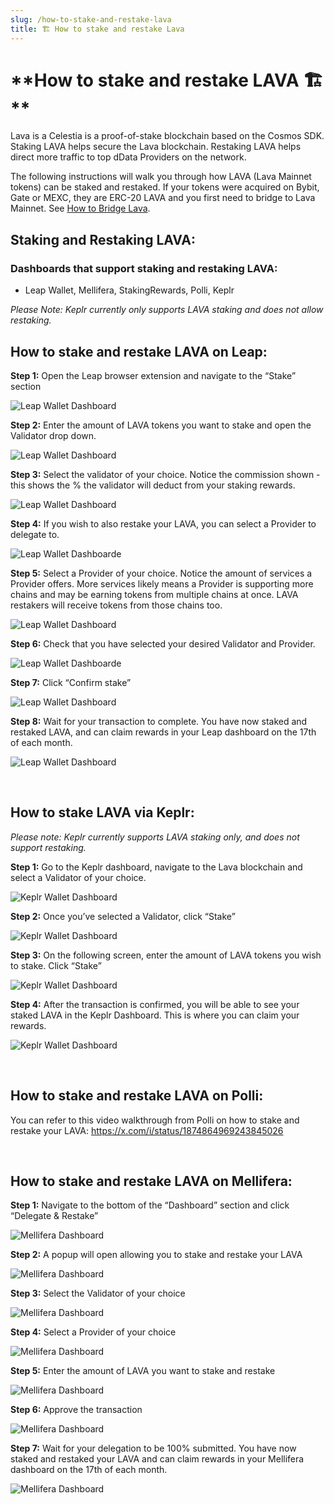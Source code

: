 ```yaml
---
slug: /how-to-stake-and-restake-lava
title: 🏗 How to stake and restake Lava
---
```


# **How to stake and restake LAVA 🏗 **

Lava is a Celestia is a proof-of-stake blockchain based on the Cosmos SDK. Staking LAVA helps secure the Lava blockchain. Restaking LAVA helps direct more traffic to top dData Providers on the network.

The following instructions will walk you through how LAVA (Lava Mainnet tokens) can be staked and restaked. If your tokens were acquired on Bybit, Gate or MEXC, they are ERC-20 LAVA and you first need to bridge to Lava Mainnet. See [How to Bridge Lava](https://docs.lavanet.xyz/how-to-bridge-lava).


## **Staking and Restaking LAVA:**

### **Dashboards that support staking and restaking LAVA:**
- Leap Wallet, Mellifera, StakingRewards, Polli, Keplr

*Please Note: Keplr currently only supports LAVA staking and does not allow restaking.*

## **How to stake and restake LAVA on Leap:**

**Step 1:** Open the Leap browser extension and navigate to the “Stake” section

![Leap Wallet Dashboard](/img/tutorial/how_to_stake_and_restake/stake_restake_4.png)

**Step 2:** Enter the amount of LAVA tokens you want to stake and open the Validator drop down. 

![Leap Wallet Dashboard](/img/tutorial/how_to_stake_and_restake/stake_restake_5.png)

**Step 3:** Select the validator of your choice. Notice the commission shown - this shows the % the validator will deduct from your staking rewards. 

![Leap Wallet Dashboard](/img/tutorial/how_to_stake_and_restake/stake_restake_6.png)

**Step 4:** If you wish to also restake your LAVA, you can select a Provider to delegate to. 

![Leap Wallet Dashboarde](/img/tutorial/how_to_stake_and_restake/stake_restake_7.png)

**Step 5:** Select a Provider of your choice. Notice the amount of services a Provider offers. More services likely means a Provider is supporting more chains and may be earning tokens from multiple chains at once. LAVA restakers will receive tokens from those chains too. 

![Leap Wallet Dashboard](/img/tutorial/how_to_stake_and_restake/stake_restake_8.png)

**Step 6:** Check that you have selected your desired Validator and Provider.

![Leap Wallet Dashboarde](/img/tutorial/how_to_stake_and_restake/stake_restake_9.png)

**Step 7:** Click “Confirm stake”

![Leap Wallet Dashboard](/img/tutorial/how_to_stake_and_restake/stake_restake_10.png)

**Step 8:** Wait for your transaction to complete. You have now staked and restaked LAVA, and can claim rewards in your Leap dashboard on the 17th of each month. 

![Leap Wallet Dashboard](/img/tutorial/how_to_stake_and_restake/stake_restake_11.png)

<br/>

## **How to stake LAVA via Keplr:** 
*Please note: Keplr currently supports LAVA staking only, and does not support restaking.*

**Step 1:** Go to the Keplr dashboard, navigate to the Lava blockchain and select a Validator of your choice.  

![Keplr Wallet Dashboard](/img/tutorial/how_to_stake_and_restake/stake_restake_1.png)

**Step 2:** Once you’ve selected a Validator, click “Stake”

![Keplr Wallet Dashboard](/img/tutorial/how_to_stake_and_restake/stake_restake_2.png)

**Step 3:** On the following screen, enter the amount of LAVA tokens you wish to stake. Click “Stake”

![Keplr Wallet Dashboard](/img/tutorial/how_to_stake_and_restake/stake_restake_3.png)

**Step 4:** After the transaction is confirmed, you will be able to see your staked LAVA in the Keplr Dashboard. This is where you can claim your rewards. 

![Keplr Wallet Dashboard](/img/tutorial/how_to_stake_and_restake/stake_restake_3.1.png)

<br/>

## **How to stake and restake LAVA on Polli:** 

You can refer to this video walkthrough from Polli on how to stake and restake your LAVA: https://x.com/i/status/1874864969243845026 

<br/>

## **How to stake and restake LAVA on Mellifera:**

**Step 1:** Navigate to the bottom of the “Dashboard” section and click “Delegate & Restake”

![Mellifera Dashboard](/img/tutorial/how_to_stake_and_restake/stake_restake_12.png)

**Step 2:** A popup will open allowing you to stake and restake your LAVA

![Mellifera Dashboard](/img/tutorial/how_to_stake_and_restake/stake_restake_13.png)

**Step 3:** Select the Validator of your choice

![Mellifera Dashboard](/img/tutorial/how_to_stake_and_restake/stake_restake_14.png)

**Step 4:** Select a Provider of your choice

![Mellifera Dashboard](/img/tutorial/how_to_stake_and_restake/stake_restake_15.png)

**Step 5:** Enter the amount of LAVA you want to stake and restake

![Mellifera Dashboard](/img/tutorial/how_to_stake_and_restake/stake_restake_16.png)

**Step 6:** Approve the transaction 

![Mellifera Dashboard](/img/tutorial/how_to_stake_and_restake/stake_restake_17.png)

**Step 7:** Wait for your delegation to be 100% submitted. You have now staked and restaked your LAVA and can claim rewards in your Mellifera dashboard on the 17th of each month.

![Mellifera Dashboard](/img/tutorial/how_to_stake_and_restake/stake_restake_18.png)
    